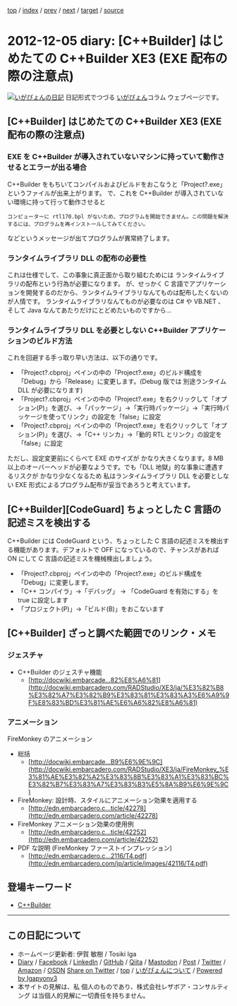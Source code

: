 [top](../index.html) 
 / [index](index.html) 
 / [prev](ig121204.html) 
 / [next](ig121206.html) 
 / [target](https://www.igapyon.jp/igapyon/diary/2012/ig121205.html) 
 / [source](https://github.com/igapyon/diary/blob/master/2012/ig121205.src.md) 

2012-12-05 diary: [C++Builder] はじめたての C++Builder XE3 (EXE 配布の際の注意点)
=====================================================================================================
[![いがぴょんの日記](https://www.igapyon.jp/igapyon/diary/images/iga202308_256.jpg "いがぴょん")](https://www.igapyon.jp/igapyon/diary/memo/memoigapyon.html) 日記形式でつづる [いがぴょん](https://www.igapyon.jp/igapyon/diary/memo/memoigapyon.html)コラム ウェブページです。

## [C++Builder] はじめたての C++Builder XE3 (EXE 配布の際の注意点)


### EXE を C++Builder が導入されていないマシンに持っていて動作させるとエラーが出る場合

C++Builder をもちいてコンパイルおよびビルドをおこなうと「Project?.exe」というファイルが出来上がります。
で、これを C++Builder が導入されていない環境に持って行って動作させると

```
コンピューターに rtl170.bpl がないため、プログラムを開始できません。この問題を解決するには、プログラムを再インストールしてみてください。
```

などというメッセージが出てプログラムが異常終了します。


### ランタイムライブラリ DLL の配布の必要性

これは仕様でして、この事象に真正面から取り組むためには ランタイムライブラリの配布という行為が必要になります。
が、せっかく C 言語でアプリケーションを開発するのだから、ランタイムライブラリなんてものは配布したくないのが人情です。
ランタイムライブラリなんてものが必要なのは C# や VB.NET 、そして Java なんてあたりだけにとどめたいものですから...


### ランタイムライブラリ DLL を必要としない C++Builder アプリケーションのビルド方法

これを回避する手っ取り早い方法は、以下の通りです。

* 「Project?.cbproj」ペインの中の「Project?.exe」のビルド構成を「Debug」から「Release」に変更します。(Debug 版では 別途ランタイム DLL が必要になります)
* 「Project?.cbproj」ペインの中の「Project?.exe」を右クリックして「オプション(P)」を選び、->「パッケージ」->「実行時パッケージ」->「実行時パッケージを使ってリンク」の設定を「false」に設定
* 「Project?.cbproj」ペインの中の「Project?.exe」を右クリックして「オプション(P)」を選び、->「C++ リンカ」->「動的 RTL とリンク」の設定を「false」に設定


ただし、設定変更前にくらべて EXE のサイズが かなり大きくなります。8 MB 以上のオーバーヘッドが必要なようです。でも「DLL 地獄」的な事象に遭遇するリスクが かなり少なくなるため 私はランタイムライブラリ DLL を必要としない EXE 形式によるプログラム配布が妥当であろうと考えています。


## [C++Builder][CodeGuard] ちょっとした C 言語の記述ミスを検出する

C++Builder には CodeGuard という、ちょっとした C 言語の記述ミスを検出する機能があります。デフォルトで OFF になっているので、チャンスがあれば ON にして C 言語の記述ミスを機械検出しましょう。


* 「Project?.cbproj」ペインの中の「Project?.exe」のビルド構成を「Debug」に変更します。
* 「C++ コンパイラ」->「デバッグ」 -> 「CodeGuard を有効にする」を true に設定します
* 「プロジェクト(P)」->「ビルド(B)」をおこないます



## [C++Builder] ざっと調べた範囲でのリンク・メモ


### ジェスチャ


* C++Builder のジェスチャ機能
  * [http://docwiki.embarcade...82%E8%A6%81](http://docwiki.embarcadero.com/RADStudio/XE3/ja/%E3%82%B8%E3%82%A7%E3%82%B9%E3%83%81%E3%83%A3%E6%A9%9F%E8%83%BD%E3%81%AE%E6%A6%82%E8%A6%81)


### アニメーション

FireMonkey のアニメーション

* 総括
  * [http://docwiki.embarcade...B9%E6%9E%9C](http://docwiki.embarcadero.com/RADStudio/XE3/ja/FireMonkey_%E3%81%AE%E3%82%A2%E3%83%8B%E3%83%A1%E3%83%BC%E3%82%B7%E3%83%A7%E3%83%B3%E5%8A%B9%E6%9E%9C)
* FireMonkey: 設計時、スタイルにアニメーション効果を適用する
  * [http://edn.embarcadero.c...ticle/42278](http://edn.embarcadero.com/article/42278)
* FireMonkey アニメーション効果の使用例
  * [http://edn.embarcadero.c...ticle/42252](http://edn.embarcadero.com/article/42252)
* PDF な説明 (FireMonkey ファーストインプレッション)
  * [http://edn.embarcadero.c...2116/T4.pdf](http://edn.embarcadero.com/jp/article/images/42116/T4.pdf)

## 登場キーワード

* [C++Builder](../keyword/cppbuilder.html)

----------------------------------------------------------------------------------------------------

## この日記について

* ホームページ更新者: 伊賀 敏樹 / Tosiki Iga
* [Diary](https://www.igapyon.jp/igapyon/diary/) / [Facebook](https://www.facebook.com/igapyon) / [LinkedIn](https://www.linkedin.com/in/toshikiiga) / [GitHub](https://github.com/igapyon) / [Qiita](https://qiita.com/igapyon) / [Mastodon](https://social.vivaldi.net/@igapyon) / [Post](https://post.news/igapyon) / [Twitter](https://twitter.com/ToshikiIga) / [Amazon](https://www.amazon.co.jp/%E4%BC%8A%E8%B3%80-%E6%95%8F%E6%A8%B9/e/B004LTQWCQ) / [OSDN](https://ja.osdn.net/users/iga/)
[Share on Twitter](https://twitter.com/intent/tweet?hashtags=igapyon%2Cdiary%2C%E3%81%84%E3%81%8C%E3%81%B4%E3%82%87%E3%82%93%2CC%2B%2BBuilder&text=%5BC%2B%2BBuilder%5D+%E3%81%AF%E3%81%98%E3%82%81%E3%81%9F%E3%81%A6%E3%81%AE+C%2B%2BBuilder+XE3+%28EXE+%E9%85%8D%E5%B8%83%E3%81%AE%E9%9A%9B%E3%81%AE%E6%B3%A8%E6%84%8F%E7%82%B9%29&url=https%3A%2F%2Fwww.igapyon.jp%2Figapyon%2Fdiary%2F2012%2Fig121205.html) / [top](../index.html) / [いがぴょんについて](https://www.igapyon.jp/igapyon/diary/memo/memoigapyon.html) / [Powered by Igapyonv3](https://github.com/igapyon/igapyonv3)
* 本サイトの見解は、私 個人のものであり、株式会社レザボア・コンサルティング は当個人的見解に一切責任を持ちません。 
